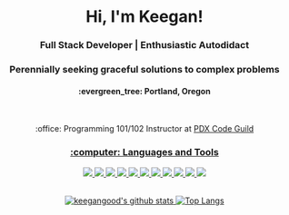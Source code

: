 
<div align="center">
  <h1>Hi, I'm Keegan!</h1>
  
  
  <h3><b>Full Stack Developer</b> | <b>Enthusiastic Autodidact</b> </h3>
  <h3>Perennially seeking graceful solutions to complex problems</h3>
  <h4>:evergreen_tree: Portland, Oregon</h4>
  <br>
  <p>:office: Programming 101/102 Instructor at <a href="https://www.pdxcodeguild.com">PDX Code Guild</p>
  
  <h3>:computer: Languages and Tools</h3>
  <img src="https://img.shields.io/badge/python%20-%2314354C.svg?logo=python&logoColor=white"/>
  <img src="https://img.shields.io/badge/django%20-%23092E20.svg?logo=django&logoColor=yellowgreen"/>
  <img src="https://img.shields.io/badge/javascript%20-%23323330.svg?logo=javascript&logoColor=%23F7DF1E"/>
  <img src="https://img.shields.io/badge/react%20-%2320232a.svg?logo=react&logoColor=%2361DAFB"/>
  <img src="https://img.shields.io/badge/html5%20-%23E34F26.svg?logo=html5&logoColor=white"/>
  <img src="https://img.shields.io/badge/css3%20-%231572B6.svg?logo=css3&logoColor=white"/>
  <img src="https://img.shields.io/badge/SASS%20-hotpink.svg?logo=SASS&logoColor=white"/>
  <img src="https://img.shields.io/badge/bootstrap%20-%23563D7C.svg?logo=bootstrap&logoColor=white"/>
  <img src="https://img.shields.io/badge/git%20-%23F05033.svg?logo=git&logoColor=white"/>
  <img src ="https://img.shields.io/badge/sqlite-%2307405e.svg?logo=sqlite&logoColor=white"/>
  <img src ="https://img.shields.io/badge/postgres-%23316192.svg?logo=postgresql&logoColor=white"/>
  
  <br/>
  <br/>
  
  ![keegangood's github stats](https://github-readme-stats.vercel.app/api?username=keegangood&theme=dark&show_icons=true&hide_title=true)
  [![Top Langs](https://github-readme-stats.vercel.app/api/top-langs/?username=keegangood&layout=compact&theme=dark)](https://github.com/keegangood/github-readme-stats)
</div>

<!--
**keegangood/keegangood** is a ✨ _special_ ✨ repository because its `README.md` (this file) appears on your GitHub profile.
Here are some ideas to get you started:

- 🔭 I’m currently working o
- 🌱 I’m currently learning ...
- 👯 I’m looking to collaborate on ...
- 🤔 I’m looking for help with ...
- 💬 Ask me about ...
- 📫 How to reach me: ...
- 😄 Pronouns: ...
- ⚡ Fun fact: ...
-->
